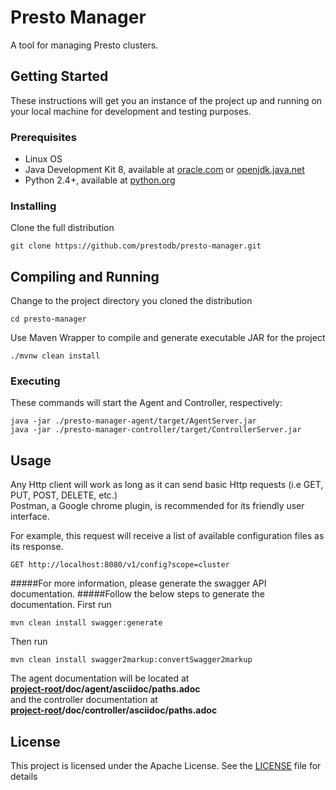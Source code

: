 # Presto Manager

A tool for managing Presto clusters.

## Getting Started

These instructions will get you an instance of the project up and running
on your local machine for development and testing purposes.

### Prerequisites

- Linux OS
- Java Development Kit 8, available at [oracle.com][Oracle Java] or [openjdk.java.net][OpenJDK]
- Python 2.4+, available at [python.org](https://www.python.org/downloads/)

### Installing

Clone the full distribution
```
git clone https://github.com/prestodb/presto-manager.git
```

## Compiling and Running

Change to the project directory you cloned the distribution
```
cd presto-manager
```

Use Maven  Wrapper to compile and generate executable JAR for the project
```
./mvnw clean install
```

### Executing

These commands will start the Agent and Controller, respectively:
```
java -jar ./presto-manager-agent/target/AgentServer.jar
java -jar ./presto-manager-controller/target/ControllerServer.jar
```

## Usage

Any Http client will work as long as it can send basic Http requests
(i.e GET, PUT, POST, DELETE, etc.)  
Postman, a Google chrome plugin, is recommended for its friendly user interface.

For example, this request will receive a list of available configuration files as its response.
```
GET http://localhost:8080/v1/config?scope=cluster
```

#####For more information, please generate the swagger API documentation.
#####Follow the below steps to generate the documentation.
First run
```
mvn clean install swagger:generate
```
Then run
```
mvn clean install swagger2markup:convertSwagger2markup
```
The agent documentation will be located at  
**[project-root](https://github.com/prestodb/presto-manager)/doc/agent/asciidoc/paths.adoc**  
and the controller documentation at  
**[project-root](https://github.com/prestodb/presto-manager)/doc/controller/asciidoc/paths.adoc**  

## License

This project is licensed under the Apache License.
See the [LICENSE](LICENSE) file for details


[OpenJDK]: http://openjdk.java.net/install
[Oracle Java]: http://www.oracle.com/technetwork/java/javase/downloads/jdk8-downloads-2133151.html